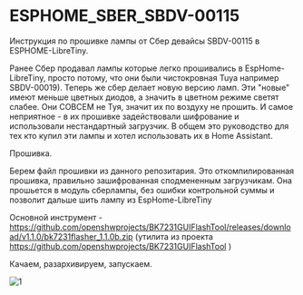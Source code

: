 # ESPHOME_SBER_SBDV-00115
Инструкция по прошивке лампы от Сбер девайсы SBDV-00115 в ESPHOME-LibreTiny.

Ранее Сбер продавал лампы которые легко прошивались в EspHome-LibreTiny, просто потому, что они были чистокровная Tuya например SBDV-00019). Теперь же сбер делает новую версию ламп. Эти "новые" имеют меньше цветных диодов, а значить в цветном режиме светят слабее. Они СОВСЕМ не Туя, значит их по воздуху не прошить. И самое неприятное - в их прошивке задействовали шифрование и использовали нестандартный загрузчик. 
В общем это руководство для тех кто купил эти лампы и хотел использовать их в Home Assistant.

Прошивка. 

Берем файл прошивки из данного репозитария. Это откомпилированная прошивка, правильно зашифрованная сподмененным загрузчикам. Она прошьется в модуль сберлампы, без ошибки контрольной суммы и позволит дальше шить лампу из EspHome-LibreTiny

Основной инструмент - https://github.com/openshwprojects/BK7231GUIFlashTool/releases/download/v1.1.0/bk7231flasher_1.1.0b.zip (утилита из проекта https://github.com/openshwprojects/BK7231GUIFlashTool )

Качаем, разархивируем, запускаем.

![1](https://github.com/Brokly/ESPHOME_SBER_SBDV-00115/assets/11642286/883efb74-e7e5-4797-a91f-830b418e76cc)
